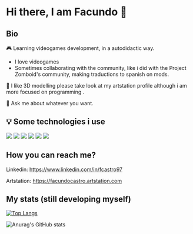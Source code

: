 # Hi there, I am Facundo 👋

## Bio
:video_game: Learning videogames development, in a autodidactic way.
  - I love videogames
  - Sometimes collaborating with the community, like i did with the Project Zomboid's community, making traductions to spanish on mods.

:snake: I like 3D modelling please take look at my artstation profile although i am more focused on programming .

💬 Ask me about whatever you want. 


## 💡 Some technologies i use


<img src="https://img.shields.io/badge/C%23-239120?style=for-the-badge&logo=c-sharp&logoColor=white" /> <img src="https://img.shields.io/badge/GIT-E44C30?style=for-the-badge&logo=git&logoColor=white" /> <img src="https://img.shields.io/badge/GitHub-100000?style=for-the-badge&logo=github&logoColor=white" /> <img src="https://img.shields.io/badge/Obsidian-483699?style=for-the-badge&logo=Obsidian&logoColor=white" /> <img src="https://img.shields.io/badge/Unity-100000?style=for-the-badge&logo=unity&logoColor=white" /> <img src="https://img.shields.io/badge/blender-%23F5792A.svg?style=for-the-badge&logo=blender&logoColor=white" />


## How you can reach me?

Linkedin: https://www.linkedin.com/in/fcastro97

Artstation: https://facundocastro.artstation.com


## My stats (still developing myself)
[![Top Langs](https://github-readme-stats.vercel.app/api/top-langs/?username=fcastro97&layout=compact&theme=radical)](https://github.com/fcastro97/github-readme-stats)

![Anurag's GitHub stats](https://github-readme-stats.vercel.app/api?username=fcastro97&theme=radical&show_icons=true)
